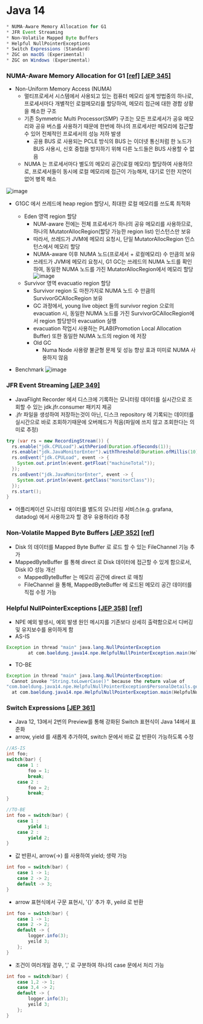 # Java 14
```java
* NUMA-Aware Memory Allocation for G1
* JFR Event Streaming
* Non-Volatile Mapped Byte Buffers
* Helpful NullPointerExceptions
* Switch Expressions (Standard)
* ZGC on macOS (Experimental)
* ZGC on Windows (Experimental)
```
### NUMA-Aware Memory Allocation for G1 [[ref]](https://sangheon.github.io/2020/11/03/kor-g1-numa.html) [[JEP 345]](https://openjdk.java.net/jeps/345)
* Non-Uniform Memory Access (NUMA)
  * 멀티프로세서 시스템에서 사용되고 있는 컴퓨터 메모리 설계 방법중의 하나로, 프로세서마다 개별적인 로컬메모리를 할당하여, 메모리 접근에 대한 경합 상황을 해소한 구조
  * 기존 Symmetric Multi Processor(SMP) 구조는 모든 프로세서가 공유 메모리와 공유 버스를 사용하기 때문에 한번에 하나의 프로세서만 메모리에 접근할 수 있어 전체적인 프로세서의 성능 저하 발생
    * 공용 BUS 로 사용되는 PCLE 방식의 BUS 는 이더넷 통신처럼 한 노드가 BUS 사용시, 신호 중첩을 방지하기 위해 다른 노드들은 BUS 사용할 수 없음
  * NUMA 는 프로세서마다 별도의 메모리 공간(로컬 메모리) 할당하여 사용하므로, 프로세서들이 동시에 로컬 메모리에 접근이 가능해져, 대기로 인한 지연이 없어 병목 해소

![image](https://user-images.githubusercontent.com/48702893/159422211-d7ef96a4-5890-4ac9-afd2-63a729616d6b.png)

* G1GC 에서 쓰레드에 heap region 할당시, 최대한 로컬 메모리를 쓰도록 최적화
  * Eden 영역 region 할당
    * NUM-aware 전에는 전체 프로세서가 하나의 공유 메모리를 사용하므로, 하나의 MutatorAllocRegion(할당 가능한 region list) 인스턴스만 보유
    * 따라서, 쓰레드가 JVM에 메모리 요청시, 단일 MutatorAllocRegion 인스턴스에서 메모리 할당
    * NUMA-aware 이후 NUMA 노드(프로세서 + 로컬메모리) 수 만큼의  보유
    * 쓰레드가 JVM에 메모리 요청시, G1 GC는 쓰레드의 NUMA 노드를 확인하여, 동일한 NUMA 노드를 가진 MutatorAllocRegion에서 메모리 할당
      ![image](https://user-images.githubusercontent.com/48702893/159226256-0c5051e6-2d57-484a-bedc-606911a04546.png)
  * Survivor 영역 evacuatio region 할당
    * Survivor region 도 마찬가지로 NUMA 노드 수 만큼의 SurvivorGCAllocRegion 보유
    * GC 과정에서, young live object 들의 survivor region 으로의 evacuation 시, 동일한 NUMA 노드를 가진 SurvivorGCAllocRegion에서 region 할당받아 evacuation 실행
    * evacuation 작업시 사용하는 PLAB(Promotion Local Allocation Buffer) 또한 동일한 NUMA 노드의 region 에 저장
    * Old GC
      * Numa Node 사용량 불균형 문제 및 성능 향상 효과 미미로 NUMA 사용하지 않음
      
* Benchmark
![image](https://user-images.githubusercontent.com/48702893/159228605-33b19fb0-af80-45ae-97e4-f08400035984.png)

### JFR Event Streaming [[JEP 349]](https://openjdk.java.net/jeps/349)
* JavaFlight Recorder 에서 디스크에 기록하는 모니터링 데이터를 실시간으로 조회할 수 있는 jdk.jfr.consumer 패키지 제공
* .jfr 파일을 생성하여 저장하는것이 아닌, 디스크 repository 에 기록되는 데이터를 실시간으로 바로 조회하기때문에 오버헤드가 적음(파일에 쓰지 않고 조회한다는 의미로 추정)
```java
try (var rs = new RecordingStream()) {
  rs.enable("jdk.CPULoad").withPeriod(Duration.ofSeconds(1));
  rs.enable("jdk.JavaMonitorEnter").withThreshold(Duration.ofMillis(10));
  rs.onEvent("jdk.CPULoad", event -> {
    System.out.println(event.getFloat("machineTotal"));
  });
  rs.onEvent("jdk.JavaMonitorEnter", event -> {
    System.out.println(event.getClass("monitorClass"));
  });
  rs.start();
}
```
* 어플리케이션 모니터링 데이터를 별도의 모니터링 서비스(e.g. grafana, datadog) 에서 사용하고자 할 경우 유용하리라 추정

### Non-Volatile Mapped Byte Buffers [[JEP 352]](https://openjdk.java.net/jeps/352) [[ref]](https://www.linkedin.com/pulse/understanding-java-14-nvm-feature-vincent-vauban/)
* Disk 의 데이터를 Mapped Byte Buffer 로 로드 할 수 있는 FileChannel 기능 추가
* MappedByteBuffer 를 통해 direct 로 Disk 데이터에 접근할 수 있게 함으로서, Disk IO 성능 개선
  * MappedByteBuffer 는 메모리 공간에 direct 로 매칭
  * FileChannel 을 통해, MappedByteBuffer 에 로드된 메모리 공간 데이터를 직접 수정 가능

### Helpful NullPointerExceptions [[JEP 358]](https://openjdk.java.net/jeps/358) [[ref]](https://www.baeldung.com/java-14-nullpointerexception)
* NPE 예외 발생시, 예외 발생 원인 메시지를 기존보다 상세히 출력함으로서 디버깅 및 유지보수를 용이하게 함
* AS-IS
```java
Exception in thread "main" java.lang.NullPointerException
        at com.baeldung.java14.npe.HelpfulNullPointerException.main(HelpfulNullPointerException.java:10)
```
* TO-BE
```java
Exception in thread "main" java.lang.NullPointerException: 
  Cannot invoke "String.toLowerCase()" because the return value of 
"com.baeldung.java14.npe.HelpfulNullPointerException$PersonalDetails.getEmailAddress()" is null
  at com.baeldung.java14.npe.HelpfulNullPointerException.main(HelpfulNullPointerException.java:10)
```

### Switch Expressions [[JEP 361]](https://openjdk.java.net/jeps/361)
* Java 12, 13에서 2번의 Preview를 통해 강화된 Switch 표현식이 Java 14에서 표준화
* arrow, yield 를 새롭게 추가하여, switch 문에서 바로 값 반환이 가능하도록 수정
```java
//AS-IS
int foo;
switch(bar) {
    case 1 :
        foo = 1;
        break;
    case 2 :
        foo = 2;
        break;
}

//TO-BE
int foo = switch(bar) {
    case 1 :
        yield 1;
    case 2 :
        yield 2;
}
```
* 값 반환시, arrow(->) 를 사용하여 yield; 생략 가능
```java
int foo = switch(bar) {
    case 1 -> 1;
    case 2 -> 2;
    default -> 3;
}
```
* arrow 표현식에서 구문 표현시, '{}' 추가 후, yeild 로 반환
```java
int foo = switch(bar) {
    case 1 -> 1;
    case 2 -> 2;
    default -> {
        logger.info(3);
        yeild 3;
    };
}
```
* 조건이 여러개일 경우, ',' 로 구분하여 하나의 case 문에서 처리 가능
```java
int foo = switch(bar) {
    case 1,2 -> 1;
    case 3,4 -> 2;
    default -> {
        logger.info(3);
        yeild 3;
    };
}
```